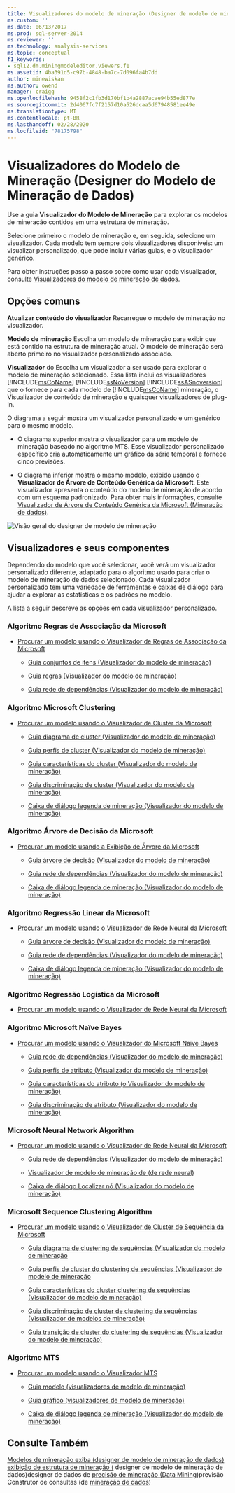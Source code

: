 ```yaml
---
title: Visualizadores do modelo de mineração (Designer de modelo de mineração de dados) | Microsoft Docs
ms.custom: ''
ms.date: 06/13/2017
ms.prod: sql-server-2014
ms.reviewer: ''
ms.technology: analysis-services
ms.topic: conceptual
f1_keywords:
- sql12.dm.miningmodeleditor.viewers.f1
ms.assetid: 4ba391d5-c97b-4848-ba7c-7d096fa4b7dd
author: minewiskan
ms.author: owend
manager: craigg
ms.openlocfilehash: 9458f2c1fb3d170bf1b4a2887acae94b55ed877e
ms.sourcegitcommit: 2d4067fc7f2157d10a526dcaa5d67948581ee49e
ms.translationtype: MT
ms.contentlocale: pt-BR
ms.lasthandoff: 02/28/2020
ms.locfileid: "78175798"
---
```

# <a name="mining-model-viewers-data-mining-model-designer"></a>Visualizadores do Modelo de Mineração (Designer do Modelo de Mineração de Dados)
  Use a guia **Visualizador do Modelo de Mineração** para explorar os modelos de mineração contidos em uma estrutura de mineração.

 Selecione primeiro o modelo de mineração e, em seguida, selecione um visualizador. Cada modelo tem sempre dois visualizadores disponíveis: um visualizar personalizado, que pode incluir várias guias, e o visualizador genérico.

 Para obter instruções passo a passo sobre como usar cada visualizador, consulte [Visualizadores do modelo de mineração de dados](data-mining/data-mining-model-viewers.md).

## <a name="common-options"></a>Opções comuns
 **Atualizar conteúdo do visualizador** Recarregue o modelo de mineração no visualizador.

 **Modelo de mineração** Escolha um modelo de mineração para exibir que está contido na estrutura de mineração atual. O modelo de mineração será aberto primeiro no visualizador personalizado associado.

 **Visualizador** do Escolha um visualizador a ser usado para explorar o modelo de mineração selecionado. Essa lista inclui os visualizadores [!INCLUDE[msCoName](../includes/msconame-md.md)] [!INCLUDE[ssNoVersion](../includes/ssnoversion-md.md)] [!INCLUDE[ssASnoversion](../includes/ssasnoversion-md.md)] que o fornece para cada modelo de [!INCLUDE[msCoName](../includes/msconame-md.md)] mineração, o Visualizador de conteúdo de mineração e quaisquer visualizadores de plug-in.

 O diagrama a seguir mostra um visualizador personalizado e um genérico para o mesmo modelo.

-   O diagrama superior mostra o visualizador para um modelo de mineração baseado no algoritmo MTS. Esse visualizador personalizado específico cria automaticamente um gráfico da série temporal e fornece cinco previsões.

-   O diagrama inferior mostra o mesmo modelo, exibido usando o **Visualizador de Árvore de Conteúdo Genérica da Microsoft**. Este visualizador apresenta o conteúdo do modelo de mineração de acordo com um esquema padronizado. Para obter mais informações, consulte [Visualizador de Árvore de Conteúdo Genérica da Microsoft &#40;Mineração de dados&#41;](microsoft-generic-content-tree-viewer-data-mining.md).

 ![Visão geral do designer de modelo de mineração](media/generic-mining-model-tab1.gif "Visão geral do designer de modelo de mineração")

## <a name="viewers-and-their-components"></a>Visualizadores e seus componentes
 Dependendo do modelo que você selecionar, você verá um visualizador personalizado diferente, adaptado para o algoritmo usado para criar o modelo de mineração de dados selecionado. Cada visualizador personalizado tem uma variedade de ferramentas e caixas de diálogo para ajudar a explorar as estatísticas e os padrões no modelo.

 A lista a seguir descreve as opções em cada visualizador personalizado.

### <a name="microsoft-association-rules-algorithm"></a>Algoritmo Regras de Associação da Microsoft

-   [Procurar um modelo usando o Visualizador de Regras de Associação da Microsoft](data-mining/browse-a-model-using-the-microsoft-association-rules-viewer.md)

    -   [Guia conjuntos de itens &#40;Visualizador do modelo de mineração&#41;](itemsets-tab-mining-model-viewer.md)

    -   [Guia regras &#40;Visualizador do modelo de mineração&#41;](rules-tab-mining-model-viewer.md)

    -   [Guia rede de dependências &#40;Visualizador do modelo de mineração&#41;](dependency-network-tab-mining-model-viewer.md)

### <a name="microsoft-clustering-algorithm"></a>Algoritmo Microsoft Clustering

-   [Procurar um modelo usando o Visualizador de Cluster da Microsoft](data-mining/browse-a-model-using-the-microsoft-cluster-viewer.md)

    -   [Guia diagrama de cluster &#40;Visualizador do modelo de mineração&#41;](cluster-diagram-tab-mining-model-viewer.md)

    -   [Guia perfis de cluster &#40;Visualizador do modelo de mineração&#41;](cluster-profiles-tab-mining-model-viewer.md)

    -   [Guia características do cluster &#40;Visualizador do modelo de mineração&#41;](cluster-characteristics-tab-mining-model-viewer.md)

    -   [Guia discriminação de cluster &#40;Visualizador do modelo de mineração&#41;](cluster-discrimination-tab-mining-model-viewer.md)

    -   [Caixa de diálogo legenda de mineração &#40;Visualizador do modelo de mineração&#41;](mining-legend-dialog-box-mining-model-viewer.md)

### <a name="microsoft-decision-tree-algorithm"></a>Algoritmo Árvore de Decisão da Microsoft

-   [Procurar um modelo usando a Exibição de Árvore da Microsoft](data-mining/browse-a-model-using-the-microsoft-tree-viewer.md)

    -   [Guia árvore de decisão &#40;Visualizador do modelo de mineração&#41;](decision-tree-tab-mining-model-viewer.md)

    -   [Guia rede de dependências &#40;Visualizador do modelo de mineração&#41;](dependency-network-tab-mining-model-viewer.md)

    -   [Caixa de diálogo legenda de mineração &#40;Visualizador do modelo de mineração&#41;](mining-legend-dialog-box-mining-model-viewer.md)

### <a name="microsoft-linear-regression-algorithm"></a>Algoritmo Regressão Linear da Microsoft

-   [Procurar um modelo usando o Visualizador de Rede Neural da Microsoft](data-mining/browse-a-model-using-the-microsoft-neural-network-viewer.md)

    -   [Guia árvore de decisão &#40;Visualizador do modelo de mineração&#41;](decision-tree-tab-mining-model-viewer.md)

    -   [Guia rede de dependências &#40;Visualizador do modelo de mineração&#41;](dependency-network-tab-mining-model-viewer.md)

    -   [Caixa de diálogo legenda de mineração &#40;Visualizador do modelo de mineração&#41;](mining-legend-dialog-box-mining-model-viewer.md)

### <a name="microsoft-logistic-regression-algorithm"></a>Algoritmo Regressão Logística da Microsoft

-   [Procurar um modelo usando o Visualizador de Rede Neural da Microsoft](data-mining/browse-a-model-using-the-microsoft-neural-network-viewer.md)

### <a name="microsoft-nave-bayes-algorithm"></a>Algoritmo Microsoft Naïve Bayes

-   [Procurar um modelo usando o Visualizador do Microsoft Naive Bayes](data-mining/browse-a-model-using-the-microsoft-naive-bayes-viewer.md)

    -   [Guia rede de dependências &#40;Visualizador do modelo de mineração&#41;](dependency-network-tab-mining-model-viewer.md)

    -   [Guia perfis de atributo &#40;Visualizador do modelo de mineração&#41;](attribute-profiles-tab-mining-model-viewer.md)

    -   [Guia características do atributo &#40;o Visualizador do modelo de mineração&#41;](attribute-characteristics-tab-mining-model-viewer.md)

    -   [Guia discriminação de atributo &#40;Visualizador do modelo de mineração&#41;](attribute-discrimination-tab-mining-model-viewer.md)

### <a name="microsoft-neural-network-algorithm"></a>Microsoft Neural Network Algorithm

-   [Procurar um modelo usando o Visualizador de Rede Neural da Microsoft](data-mining/browse-a-model-using-the-microsoft-neural-network-viewer.md)

    -   [Guia rede de dependências &#40;Visualizador do modelo de mineração&#41;](dependency-network-tab-mining-model-viewer.md)

    -   [Visualizador de modelo de mineração de &#40;de rede neural&#41;](neural-network-mining-model-viewer.md)

    -   [Caixa de diálogo Localizar nó &#40;Visualizador do modelo de mineração&#41;](find-node-dialog-box-mining-model-viewer.md)

### <a name="microsoft-sequence-clustering-algorithm"></a>Microsoft Sequence Clustering Algorithm

-   [Procurar um modelo usando o Visualizador de Cluster de Sequência da Microsoft](data-mining/browse-a-model-using-the-microsoft-sequence-cluster-viewer.md)

    -   [Guia diagrama de clustering de sequências &#40;Visualizador do modelo de mineração](sequence-clustering-cluster-diagram-tab-mining-model-viewer.md)

    -   [Guia perfis de cluster do clustering de sequências &#40;Visualizador do modelo de mineração](sequence-clustering-cluster-profiles-tab-mining-model-viewer.md)

    -   [Guia características do cluster clustering de sequências &#40;Visualizador do modelo de mineração&#41;](sequence-clustering-cluster-characteristics-tab-mining-model-viewer.md)

    -   [Guia discriminação de cluster de clustering de sequências &#40;Visualizador de modelos de mineração&#41;](sequence-clustering-cluster-discrimination-tab-mining-model-viewer.md)

    -   [Guia transição de cluster do clustering de sequências &#40;Visualizador do modelo de mineração&#41;](sequence-clustering-cluster-transition-tab-mining-model-viewer.md)

### <a name="microsoft-time-series-algorithm"></a>Algoritmo MTS

-   [Procurar um modelo usando o Visualizador MTS](data-mining/browse-a-model-using-the-microsoft-time-series-viewer.md)

    -   [Guia modelo &#40;visualizadores de modelo de mineração&#41;](model-tab-mining-model-viewers.md)

    -   [Guia gráfico &#40;visualizadores de modelo de mineração&#41;](chart-tab-mining-model-viewers.md)

    -   [Caixa de diálogo legenda de mineração &#40;Visualizador do modelo de mineração&#41;](mining-legend-dialog-box-mining-model-viewer.md)

## <a name="see-also"></a>Consulte Também
 [Modelos de mineração exiba &#40;designer de modelo de mineração de dados&#41;](mining-models-view-data-mining-model-designer.md) [exibição de estrutura de mineração &#40;](mining-structure-view-data-mining-model-designer.md) designer de modelo de mineração de dados&#41;designer de dados de [precisão de mineração &#40;Data Mining](mining-accuracy-chart-designer-data-mining.md)&#41;previsão Construtor de consultas &#40;de [mineração de dados](prediction-query-builder-data-mining.md)&#41;


